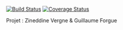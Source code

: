 [![Build Status](https://travis-ci.org/YoshiYo/test-unitaire-node.svg?branch=master)](https://travis-ci.org/YoshiYo/test-unitaire-node) 
[![Coverage Status](https://coveralls.io/repos/github/YoshiYo/test-unitaire-node/badge.svg?branch=master)](https://coveralls.io/github/YoshiYo/test-unitaire-node?branch=master)

Projet : Zineddine Vergne & Guillaume Forgue 
